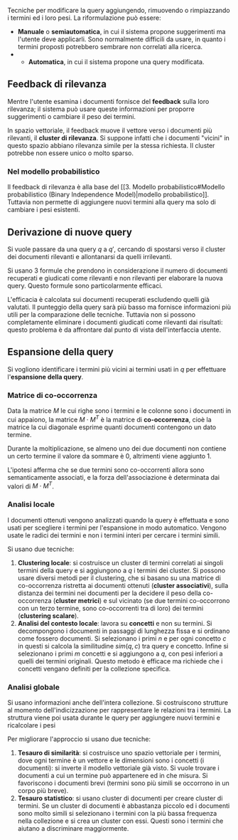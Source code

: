 Tecniche per modificare la query aggiungendo, rimuovendo o rimpiazzando i termini ed i loro pesi.
La riformulazione può essere:
- **Manuale** o **semiautomatica**, in cui il sistema propone suggerimenti ma l'utente deve applicarli. Sono normalmente difficili da usare, in quanto i termini proposti potrebbero sembrare non correlati alla ricerca.
- - **Automatica**, in cui il sistema propone una query modificata.

## Feedback di rilevanza

Mentre l'utente esamina i documenti fornisce del **feedback** sulla loro rilevanza; il sistema può usare queste informazioni per proporre suggerimenti o cambiare il peso dei termini. 

In spazio vettoriale, il feedback muove il vettore verso i documenti più rilevanti, il **cluster di rilevanza**. Si suppone infatti che i documenti "vicini" in questo spazio abbiano rilevanza simile per la stessa richiesta. Il cluster potrebbe non essere unico o molto sparso.

### Nel modello probabilistico

Il feedback di rilevanza è alla base del [[3. Modello probabilistico#Modello probabilistico (Binary Independence Model)|modello probabilistico]]. Tuttavia non permette di aggiungere nuovi termini alla query ma solo di cambiare i pesi esistenti.

## Derivazione di nuove query

Si vuole passare da una query $q$ a $q'$, cercando di spostarsi verso il cluster dei documenti rilevanti e allontanarsi da quelli irrilevanti.

Si usano 3 formule che prendono in considerazione il numero di documenti recuperati e giudicati come rilevanti e non rilevanti per elaborare la nuova query. Questo formule sono particolarmente efficaci.

L'efficacia è calcolata sui documenti recuperati escludendo quelli già valutati. Il punteggio della query sarà più basso ma fornisce informazioni più utili per la comparazione delle tecniche.
Tuttavia non si possono completamente eliminare i documenti giudicati come rilevanti dai risultati: questo problema è da affrontare dal punto di vista dell'interfaccia utente.

## Espansione della query

Si vogliono identificare i termini più vicini ai termini usati in $q$ per effettuare l'**espansione della query**.

### Matrice di co-occorrenza

Data la matrice $M$ le cui righe sono i termini e le colonne sono i documenti in cui appaiono, la matrice $M \cdot M^T$ è la matrice di **co-occorrenza**, cioè la matrice la cui diagonale esprime quanti documenti contengono un dato termine.

Durante la moltiplicazione, se almeno uno dei due documenti non contiene un certo termine il valore da sommare è 0, altrimenti viene aggiunto 1. 

L'ipotesi afferma che se due termini sono co-occorrenti allora sono semanticamente associati, e la forza dell'associazione è determinata dai valori di $M \cdot M^T$.

### Analisi locale
I documenti ottenuti vengono analizzati quando la query è effettuata e sono usati per scegliere i termini per l'espansione in modo automatico. Vengono usate le radici dei termini e non i termini interi per cercare i termini simili.

Si usano due tecniche:
1. **Clustering locale**: si costruisce un cluster di termini correlati ai singoli termini della query e si aggiungono a $q$ i termini dei cluster. Si possono usare diversi metodi per il clustering, che si basano su una matrice di co-occorrenza ristretta ai documenti ottenuti (**cluster associativi**), sulla distanza dei termini nei documenti per la decidere il peso della co-occorrenza (**cluster metrici**) e sul vicinato (se due termini co-occorrono con un terzo termine, sono co-occorrenti tra di loro) dei termini (**clustering scalare**).
2. **Analisi del contesto locale**: lavora su **concetti** e non su termini. Si decompongono i documenti in passaggi di lunghezza fissa e si ordinano come fossero documenti. Si selezionano i primi $n$ e per ogni concetto $c$ in questi si calcola la similitudine $sim(q,c)$ tra query e concetto. Infine si selezionano i primi $m$ concetti e si aggiungono a $q$, con pesi inferiori a quelli dei termini originali. Questo metodo è efficace ma richiede che i concetti vengano definiti per la collezione specifica.

### Analisi globale
Si usano informazioni anche dell'intera collezione. Si costruiscono strutture al momento dell'indicizzazione per rappresentare le relazioni tra i termini. 
La struttura viene poi usata durante le query per aggiungere nuovi termini e ricalcolare i pesi

Per migliorare l'approccio si usano due tecniche:
1. **Tesauro di similarità**: si costruisce uno spazio vettoriale per i termini, dove ogni termine è un vettore e le dimensioni sono i concetti (i documenti): si inverte il modello vettoriale già visto. Si vuole trovare i documenti a cui un termine può appartenere ed in che misura. Si favoriscono i documenti brevi (termini sono più simili se occorrono in un corpo più breve).
2. **Tesauro statistico**: si usano cluster di documenti per creare cluster di termini. Se un cluster di documenti è abbastanza piccolo ed i documenti sono molto simili si selezionano i termini con la più bassa frequenza nella collezione e si crea un cluster con essi. Questi sono i termini che aiutano a discriminare maggiormente.